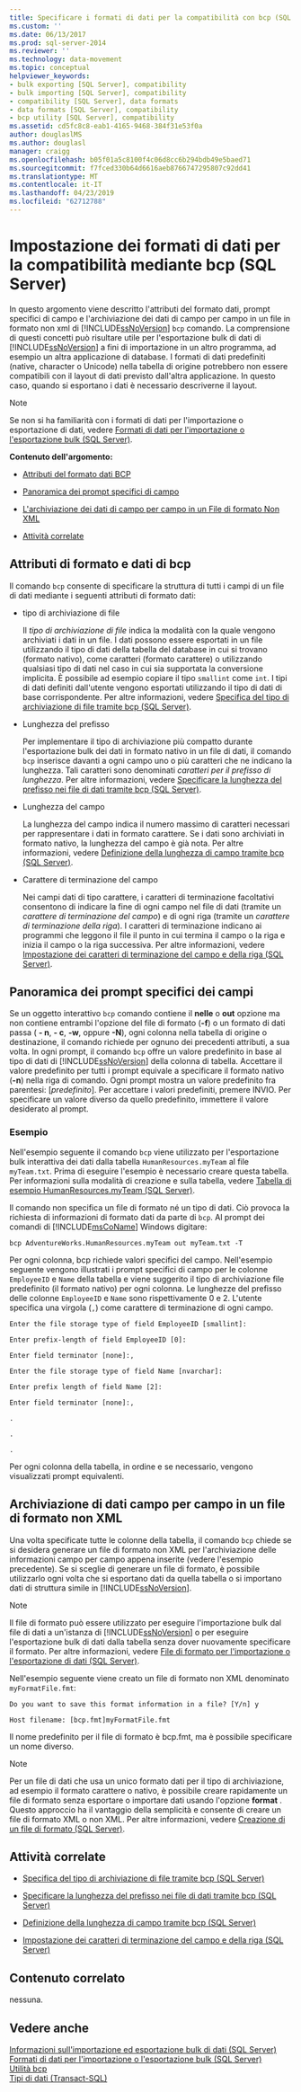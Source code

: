 ```yaml
---
title: Specificare i formati di dati per la compatibilità con bcp (SQL Server) | Microsoft Docs
ms.custom: ''
ms.date: 06/13/2017
ms.prod: sql-server-2014
ms.reviewer: ''
ms.technology: data-movement
ms.topic: conceptual
helpviewer_keywords:
- bulk exporting [SQL Server], compatibility
- bulk importing [SQL Server], compatibility
- compatibility [SQL Server], data formats
- data formats [SQL Server], compatibility
- bcp utility [SQL Server], compatibility
ms.assetid: cd5fc8c8-eab1-4165-9468-384f31e53f0a
author: douglaslMS
ms.author: douglasl
manager: craigg
ms.openlocfilehash: b05f01a5c8100f4c06d8cc6b294bdb49e5baed71
ms.sourcegitcommit: f7fced330b64d6616aeb8766747295807c92dd41
ms.translationtype: MT
ms.contentlocale: it-IT
ms.lasthandoff: 04/23/2019
ms.locfileid: "62712788"
---
```

# <a name="specify-data-formats-for-compatibility-when-using-bcp-sql-server"></a>Impostazione dei formati di dati per la compatibilità mediante bcp (SQL Server)
  In questo argomento viene descritto l'attributi del formato dati, prompt specifici di campo e l'archiviazione dei dati di campo per campo in un file in formato non xml di [!INCLUDE[ssNoVersion](../../includes/ssnoversion-md.md)] `bcp` comando. La comprensione di questi concetti può risultare utile per l'esportazione bulk di dati di [!INCLUDE[ssNoVersion](../../includes/ssnoversion-md.md)] a fini di importazione in un altro programma, ad esempio un altra applicazione di database. I formati di dati predefiniti (native, character o Unicode) nella tabella di origine potrebbero non essere compatibili con il layout di dati previsto dall'altra applicazione. In questo caso, quando si esportano i dati è necessario descriverne il layout.  
  
> [!NOTE]  
>  Se non si ha familiarità con i formati di dati per l'importazione o esportazione di dati, vedere [Formati di dati per l'importazione o l'esportazione bulk &#40;SQL Server&#41;](data-formats-for-bulk-import-or-bulk-export-sql-server.md).  
  
 **Contenuto dell'argomento:**  
  
-   [Attributi del formato dati BCP](#bcpDataFormatAttr)  
  
-   [Panoramica dei prompt specifici di campo](#FieldSpecificPrompts)  
  
-   [L'archiviazione dei dati di campo per campo in un File di formato Non XML](#FieldByFieldNonXmlFF)  
  
-   [Attività correlate](#RelatedTasks)  
  
##  <a name="bcpDataFormatAttr"></a> Attributi di formato e dati di bcp  
 Il comando `bcp` consente di specificare la struttura di tutti i campi di un file di dati mediante i seguenti attributi di formato dati:  
  
-   tipo di archiviazione di file  
  
     Il *tipo di archiviazione di file* indica la modalità con la quale vengono archiviati i dati in un file. I dati possono essere esportati in un file utilizzando il tipo di dati della tabella del database in cui si trovano (formato nativo), come caratteri (formato carattere) o utilizzando qualsiasi tipo di dati nel caso in cui sia supportata la conversione implicita. È possibile ad esempio copiare il tipo `smallint` come `int`. I tipi di dati definiti dall'utente vengono esportati utilizzando il tipo di dati di base corrispondente. Per altre informazioni, vedere [Specifica del tipo di archiviazione di file tramite bcp &#40;SQL Server&#41;](specify-file-storage-type-by-using-bcp-sql-server.md).  
  
-   Lunghezza del prefisso  
  
     Per implementare il tipo di archiviazione più compatto durante l'esportazione bulk dei dati in formato nativo in un file di dati, il comando `bcp` inserisce davanti a ogni campo uno o più caratteri che ne indicano la lunghezza. Tali caratteri sono denominati *caratteri per il prefisso di lunghezza*. Per altre informazioni, vedere [Specificare la lunghezza del prefisso nei file di dati tramite bcp &#40;SQL Server&#41;](specify-prefix-length-in-data-files-by-using-bcp-sql-server.md).  
  
-   Lunghezza del campo  
  
     La lunghezza del campo indica il numero massimo di caratteri necessari per rappresentare i dati in formato carattere. Se i dati sono archiviati in formato nativo, la lunghezza del campo è già nota. Per altre informazioni, vedere [Definizione della lunghezza di campo tramite bcp &#40;SQL Server&#41;](specify-field-length-by-using-bcp-sql-server.md).  
  
-   Carattere di terminazione del campo  
  
     Nei campi dati di tipo carattere, i caratteri di terminazione facoltativi consentono di indicare la fine di ogni campo nel file di dati (tramite un *carattere di terminazione del campo*) e di ogni riga (tramite un *carattere di terminazione della riga*). I caratteri di terminazione indicano ai programmi che leggono il file il punto in cui termina il campo o la riga e inizia il campo o la riga successiva. Per altre informazioni, vedere [Impostazione dei caratteri di terminazione del campo e della riga &#40;SQL Server&#41;](specify-field-and-row-terminators-sql-server.md).  
  
##  <a name="FieldSpecificPrompts"></a> Panoramica dei prompt specifici dei campi  
 Se un oggetto interattivo `bcp` comando contiene il **nelle** o **out** opzione ma non contiene entrambi l'opzione del file di formato (**-f**) o un formato di dati passa ( **- n**, **- c**, **-w**, oppure **-N**), ogni colonna nella tabella di origine o destinazione, il comando richiede per ognuno dei precedenti attributi, a sua volta. In ogni prompt, il comando `bcp` offre un valore predefinito in base al tipo di dati di [!INCLUDE[ssNoVersion](../../includes/ssnoversion-md.md)] della colonna di tabella. Accettare il valore predefinito per tutti i prompt equivale a specificare il formato nativo (**-n**) nella riga di comando. Ogni prompt mostra un valore predefinito fra parentesi: [*predefinito*]. Per accettare i valori predefiniti, premere INVIO. Per specificare un valore diverso da quello predefinito, immettere il valore desiderato al prompt.  
  
### <a name="example"></a>Esempio  
 Nell'esempio seguente il comando `bcp` viene utilizzato per l'esportazione bulk interattiva dei dati dalla tabella `HumanResources.myTeam` al file `myTeam.txt`. Prima di eseguire l'esempio è necessario creare questa tabella. Per informazioni sulla modalità di creazione e sulla tabella, vedere [Tabella di esempio HumanResources.myTeam &#40;SQL Server&#41;](humanresources-myteam-sample-table-sql-server.md).  
  
 Il comando non specifica un file di formato né un tipo di dati. Ciò provoca la richiesta di informazioni di formato dati da parte di `bcp`. Al prompt dei comandi di [!INCLUDE[msCoName](../../includes/msconame-md.md)] Windows digitare:  
  
```  
bcp AdventureWorks.HumanResources.myTeam out myTeam.txt -T  
```  
  
 Per ogni colonna, bcp richiede valori specifici del campo. Nell'esempio seguente vengono illustrati i prompt specifici di campo per le colonne `EmployeeID` e `Name` della tabella e viene suggerito il tipo di archiviazione file predefinito (il formato nativo) per ogni colonna. Le lunghezze del prefisso delle colonne `EmployeeID` e `Name` sono rispettivamente 0 e 2. L'utente specifica una virgola (`,`) come carattere di terminazione di ogni campo.  
  
 `Enter the file storage type of field EmployeeID [smallint]:`  
  
 `Enter prefix-length of field EmployeeID [0]:`  
  
 `Enter field terminator [none]:,`  
  
 `Enter the file storage type of field Name [nvarchar]:`  
  
 `Enter prefix length of field Name [2]:`  
  
 `Enter field terminator [none]:,`  
  
 `.`  
  
 `.`  
  
 `.`  
  
 Per ogni colonna della tabella, in ordine e se necessario, vengono visualizzati prompt equivalenti.  
  
##  <a name="FieldByFieldNonXmlFF"></a> Archiviazione di dati campo per campo in un file di formato non XML  
 Una volta specificate tutte le colonne della tabella, il comando `bcp` chiede se si desidera generare un file di formato non XML per l'archiviazione delle informazioni campo per campo appena inserite (vedere l'esempio precedente). Se si sceglie di generare un file di formato, è possibile utilizzarlo ogni volta che si esportano dati da quella tabella o si importano dati di struttura simile in [!INCLUDE[ssNoVersion](../../includes/ssnoversion-md.md)].  
  
> [!NOTE]  
>  Il file di formato può essere utilizzato per eseguire l'importazione bulk dal file di dati a un'istanza di [!INCLUDE[ssNoVersion](../../includes/ssnoversion-md.md)] o per eseguire l'esportazione bulk di dati dalla tabella senza dover nuovamente specificare il formato. Per altre informazioni, vedere [File di formato per l'importazione o l'esportazione di dati &#40;SQL Server&#41;](format-files-for-importing-or-exporting-data-sql-server.md).  
  
 Nell'esempio seguente viene creato un file di formato non XML denominato `myFormatFile.fmt`:  
  
 `Do you want to save this format information in a file? [Y/n] y`  
  
 `Host filename: [bcp.fmt]myFormatFile.fmt`  
  
 Il nome predefinito per il file di formato è bcp.fmt, ma è possibile specificare un nome diverso.  
  
> [!NOTE]  
>  Per un file di dati che usa un unico formato dati per il tipo di archiviazione, ad esempio il formato carattere o nativo, è possibile creare rapidamente un file di formato senza esportare o importare dati usando l'opzione **format** . Questo approccio ha il vantaggio della semplicità e consente di creare un file di formato XML o non XML. Per altre informazioni, vedere [Creazione di un file di formato &#40;SQL Server&#41;](create-a-format-file-sql-server.md).  
  
##  <a name="RelatedTasks"></a> Attività correlate  
  
-   [Specifica del tipo di archiviazione di file tramite bcp &#40;SQL Server&#41;](specify-file-storage-type-by-using-bcp-sql-server.md)  
  
-   [Specificare la lunghezza del prefisso nei file di dati tramite bcp &#40;SQL Server&#41;](specify-prefix-length-in-data-files-by-using-bcp-sql-server.md)  
  
-   [Definizione della lunghezza di campo tramite bcp &#40;SQL Server&#41;](specify-field-length-by-using-bcp-sql-server.md)  
  
-   [Impostazione dei caratteri di terminazione del campo e della riga &#40;SQL Server&#41;](specify-field-and-row-terminators-sql-server.md)  
  
## <a name="related-content"></a>Contenuto correlato  
 nessuna.  
  
## <a name="see-also"></a>Vedere anche  
 [Informazioni sull'importazione ed esportazione bulk di dati &#40;SQL Server&#41;](bulk-import-and-export-of-data-sql-server.md)   
 [Formati di dati per l'importazione o l'esportazione bulk &#40;SQL Server&#41;](data-formats-for-bulk-import-or-bulk-export-sql-server.md)   
 [Utilità bcp](../../tools/bcp-utility.md)   
 [Tipi di dati &#40;Transact-SQL&#41;](/sql/t-sql/data-types/data-types-transact-sql)  
  
  
